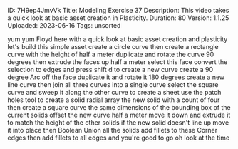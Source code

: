 ID: 7H9ep4JmvVk
Title: Modeling Exercise 37
Description: This video takes a quick look at basic asset creation in Plasticity.
Duration: 80
Version: 1.1.25
Uploaded: 2023-06-16
Tags: unsorted

yum yum
Floyd here with a quick look at basic
asset creation and plasticity let's
build this simple asset create a circle
curve then create a rectangle curve with
the height of half a meter duplicate and
rotate the curve 90 degrees then extrude
the faces up half a meter
select this face convert the selection
to edges and press shift d to create a
new curve create a 90 degree Arc off the
face
duplicate it and rotate it 180 degrees
create a new line curve then join all
three curves into a single curve
select the square curve and sweep it
along the other curve to create a sheet
use the patch holes tool to create a
solid radial array the new solid with a
count of four
then create a square curve the same
dimensions of the bounding box of the
current solids offset the new curve half
a meter
move it down and extrude it to match the
height of the other solids
if the new solid doesn't line up move it
into place
then Boolean Union all the solids
add fillets to these Corner edges then
add fillets to all edges and you're good
to go
oh look at the time
